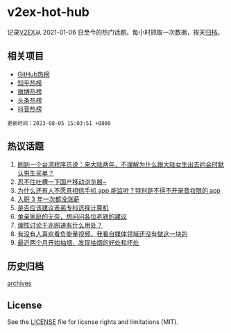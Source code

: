 # v2ex-hot-hub

 记录[V2EX](https://www.v2ex.com/)从 2021-01-06 日至今的热门话题。每小时抓取一次数据，按天[归档](archives)。
 
 ## 相关项目

- [GitHub热榜](https://github.com/snaildev/github-hot-hub)
- [知乎热榜](https://github.com/snaildev/zhihu-hot-hub)
- [微博热榜](https://github.com/snaildev/weibo-hot-hub)
- [头条热榜](https://github.com/snaildev/toutiao-hot-hub)
- [抖音热榜](https://github.com/snaildev/douyin-hot-hub)


 `更新时间：2023-08-05 15:03:51 +0800`

## 热议话题

1. [刷到一个台湾程序员说：来大陆两年，不理解为什么跟大陆女生出去约会时默认男生买单？](https://www.v2ex.com/t/962567)
1. [忍不住吐槽一下国产移动浏览器~](https://www.v2ex.com/t/962440)
1. [为什么还有人不愿意相信手机 app 能监听？特别是不得不开录音权限的 app](https://www.v2ex.com/t/962546)
1. [入职 3 年一次都没涨薪](https://www.v2ex.com/t/962465)
1. [是否应该建议表弟专科选择计算机](https://www.v2ex.com/t/962423)
1. [单亲家庭的无奈，想问问各位老铁的建议](https://www.v2ex.com/t/962464)
1. [理性讨论千兆网速有什么用处？](https://www.v2ex.com/t/962493)
1. [有没有人喜欢看负能量视频，我看自媒体领域还没有做这一块的](https://www.v2ex.com/t/962575)
1. [最近两个月开始抽烟，发现抽烟的好处和坏处](https://www.v2ex.com/t/962467)

## 历史归档

[archives](archives)

## License

See the [LICENSE](LICENSE) file for license rights and limitations (MIT).
